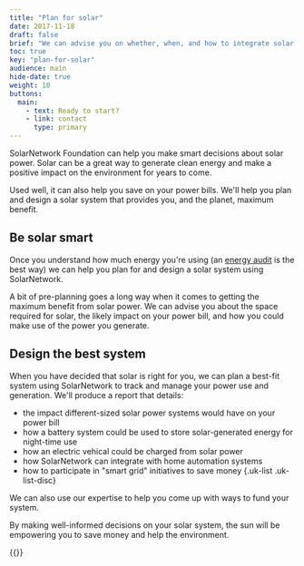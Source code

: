 ```yaml
---
title: "Plan for solar"
date: 2017-11-18
draft: false
brief: "We can advise you on whether, when, and how to integrate solar into your energy mix, and how to use SolarNetwork for maximum benefit."
toc: true
key: "plan-for-solar"
audience: main
hide-date: true
weight: 10
buttons:
  main:
    - text: Ready to start?
    - link: contact
      type: primary
---
```

SolarNetwork Foundation can help you make smart decisions about solar power. Solar can be a great way to generate clean energy and make a positive impact on the environment for years to come.

Used well, it can also help you save on your power bills. We'll help you plan and design a solar system that provides you, and the planet, maximum benefit.

## Be solar smart

Once you understand how much energy you're using (an [energy audit](power-audit.html) is the best way) we can help you plan for and design a solar system using SolarNetwork.

A bit of pre-planning goes a long way when it comes to getting the maximum benefit from solar power. We can advise you about the space required for solar, the likely impact on your power bill, and how you could make use of the power you generate.

## Design the best system

When you have decided that solar is right for you, we can plan a best-fit system using SolarNetwork to track and manage your power use and generation. We'll produce a report that details:

 * the impact different-sized solar power systems would have on your power bill
 * how a battery system could be used to store solar-generated energy for night-time use
 * how an electric vehical could be charged from solar power
 * how SolarNetwork can integrate with home automation systems
 * how to participate in "smart grid" initiatives to save money
{.uk-list .uk-list-disc}

We can also use our expertise to help you come up with ways to fund your system.

By making well-informed decisions on your solar system, the sun will be empowering you to save
money and help the environment.

{{<button-bar buttons="main"/>}}
